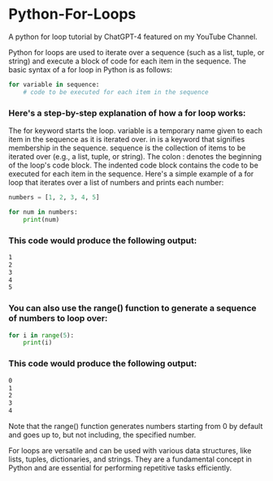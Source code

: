 # Python-For-Loops
A python for loop tutorial by ChatGPT-4 featured on my YouTube Channel.


Python for loops are used to iterate over a sequence (such as a list, tuple, or string) and execute a block of code for each item in the sequence. The basic syntax of a for loop in Python is as follows:

```python
for variable in sequence:
    # code to be executed for each item in the sequence
```
### Here's a step-by-step explanation of how a for loop works:

The for keyword starts the loop.
variable is a temporary name given to each item in the sequence as it is iterated over.
in is a keyword that signifies membership in the sequence.
sequence is the collection of items to be iterated over (e.g., a list, tuple, or string).
The colon : denotes the beginning of the loop's code block.
The indented code block contains the code to be executed for each item in the sequence.
Here's a simple example of a for loop that iterates over a list of numbers and prints each number:

```python
numbers = [1, 2, 3, 4, 5]

for num in numbers:
    print(num)
```

### This code would produce the following output:

```bash
1
2
3
4
5
```

### You can also use the range() function to generate a sequence of numbers to loop over:

```python
for i in range(5):
    print(i)
 ```
 
### This code would produce the following output:

```bash
0
1
2
3
4
```
Note that the range() function generates numbers starting from 0 by default and goes up to, but not including, the specified number.

For loops are versatile and can be used with various data structures, like lists, tuples, dictionaries, and strings. They are a fundamental concept in Python and are essential for performing repetitive tasks efficiently.
